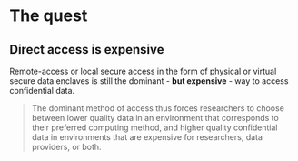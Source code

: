 # The quest

## Direct access is expensive

Remote-access or local secure access in the form of physical or virtual secure data enclaves is still the dominant - **but expensive** - way to access confidential data. 

> The dominant method of access thus forces researchers to choose between lower quality data in an environment that corresponds to their preferred computing method, and higher quality confidential data in environments that are expensive for researchers, data providers, or both.

